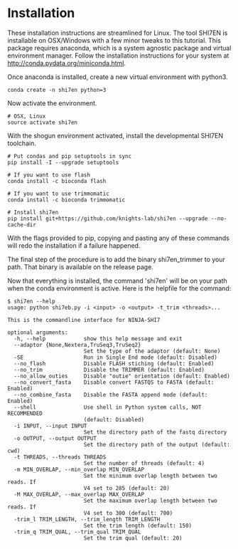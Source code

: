# Installation

These installation instructions are streamlined for Linux. The tool SHI7EN is installable on OSX/Windows with a few minor tweaks to this tutorial. This package requires anaconda, which is a system agnostic package and virtual environment manager. Follow the installation instructions for your system at <http://conda.pydata.org/miniconda.html>.

Once anaconda is installed, create a new virtual environment with python3.

```
conda create -n shi7en python=3
```

Now activate the environment.

```
# OSX, Linux
source activate shi7en
```

With the shogun environment activated, install the developmental SHI7EN toolchain.

```
# Put condas and pip setuptools in sync
pip install -I --upgrade setuptools

# If you want to use flash
conda install -c bioconda flash

# If you want to use trimmomatic
conda install -c bioconda trimmomatic

# Install shi7en
pip install git+https://github.com/knights-lab/shi7en --upgrade --no-cache-dir
```

With the flags provided to pip, copying and pasting any of these commands will redo the installation if a failure happened.

The final step of the procedure is to add the binary shi7en_trimmer to your path. That binary is available on the release page.

Now that everything is installed, the command 'shi7en' will be on your path when the conda environment is active. Here is the helpfile for the command:

```
$ shi7en --help
usage: python shi7eb.py -i <input> -o <output> -t_trim <threads>...

This is the commandline interface for NINJA-SHI7

optional arguments:
  -h, --help            show this help message and exit
  --adaptor {None,Nextera,TruSeq3,TruSeq2}
                        Set the type of the adaptor (default: None)
  -SE                   Run in Single End mode (default: Disabled)
  --no_flash            Disable FLASH stiching (default: Enabled)
  --no_trim             Disable the TRIMMER (default: Enabled)
  --no_allow_outies     Disable "outie" orientation (default: Enabled)
  --no_convert_fasta    Disable convert FASTQS to FASTA (default: Enabled)
  --no_combine_fasta    Disable the FASTA append mode (default: Enabled)
  --shell               Use shell in Python system calls, NOT RECOMMENDED
                        (default: Disabled)
  -i INPUT, --input INPUT
                        Set the directory path of the fastq directory
  -o OUTPUT, --output OUTPUT
                        Set the directory path of the output (default: cwd)
  -t THREADS, --threads THREADS
                        Set the number of threads (default: 4)
  -m MIN_OVERLAP, --min_overlap MIN_OVERLAP
                        Set the minimum overlap length between two reads. If
                        V4 set to 285 (default: 20)
  -M MAX_OVERLAP, --max_overlap MAX_OVERLAP
                        Set the maximum overlap length between two reads. If
                        V4 set to 300 (default: 700)
  -trim_l TRIM_LENGTH, --trim_length TRIM_LENGTH
                        Set the trim length (default: 150)
  -trim_q TRIM_QUAL, --trim_qual TRIM_QUAL
                        Set the trim qual (default: 20)
```
